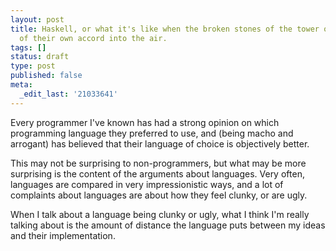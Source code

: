```yaml
---
layout: post
title: Haskell, or what it's like when the broken stones of the tower of Babel rise
  of their own accord into the air.
tags: []
status: draft
type: post
published: false
meta:
  _edit_last: '21033641'
---
```

Every programmer I've known has had a strong opinion on which programming language they preferred to use, and (being macho and arrogant) has believed that their language of choice is objectively better. 

This may not be surprising to non-programmers, but what may be more surprising is the content of the arguments about languages. Very often, languages are compared in very impressionistic ways, and a lot of complaints about languages are about how they feel clunky, or are ugly. 

When I talk about a language being clunky or ugly, what I think I'm really talking about is the amount of distance the language puts between my ideas and their implementation. 
